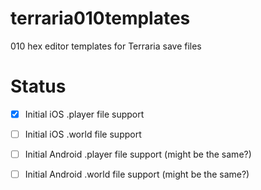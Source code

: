 terraria010templates
====================

010 hex editor templates for Terraria save files

Status
======

- [x] Initial iOS .player file support
- [ ] Initial iOS .world file support
- [ ] Initial Android .player file support (might be the same?)
- [ ] Initial Android .world file support (might be the same?)

